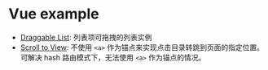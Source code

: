 # Vue example

- [Draggable List](./examples/draggable-list/): 列表项可拖拽的列表实例
- [Scroll to View](./examples/scroll-to-view/): 不使用 `<a>` 作为锚点来实现点击目录转跳到页面的指定位置。可解决 hash 路由模式下，无法使用 `<a>` 作为锚点的情况。
